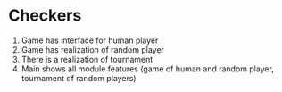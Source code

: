 # Checkers
1) Game has interface for human player
2) Game has realization of random player
3) There is a realization of tournament
4) Main shows all module features (game of human and random player, tournament of random players)
